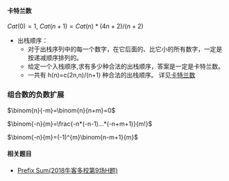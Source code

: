 #### 卡特兰数
$Cat(0)=1$, $Cat(n+1)= Cat(n)*(4n+2)/(n+2)$
+ 出栈顺序：
    + 对于出栈序列中的每一个数字，在它后面的、比它小的所有数字，一定是按递减顺序排列的。
    + 给定一个入栈顺序,求有多少种合法的出栈顺序，答案是一定是卡特兰数。
    + 一共有 h(n)=c(2n,n)/(n+1) 种合法的出栈顺序。
详见[卡特兰数](https://blog.csdn.net/wu_tongtong/article/details/78161211)


### 组合数的负数扩展
$\binom{n}{-m}=\binom{n}{n+m}=0$

$\binom{-n}{m}=\frac{-n*(-n-1)…*(-n+m+1)}{m!}$

$\binom{-n}{m}=(-1)^{m}\binom{n-m+1}{m}$
#### 相关题目
+ [Prefix Sum(2018牛客多校第9场H题)](https://www.nowcoder.com/acm/contest/147/H)